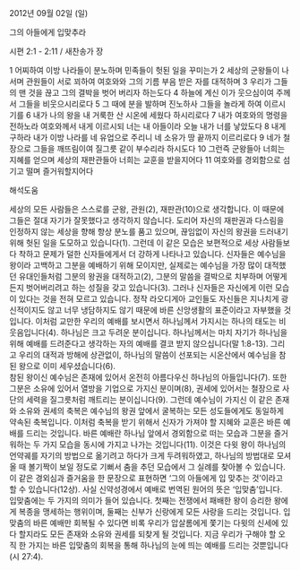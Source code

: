 2012년 09월 02일 (일)

그의 아들에게 입맞추라



시편 2:1 - 2:11 / 새찬송가  장


1 어찌하여 이방 나라들이 분노하며 민족들이 헛된 일을 꾸미는가 2 세상의 군왕들이 나서며 관원들이 서로 꾀하여 여호와와 그의 기름 부음 받은 자를 대적하며 3 우리가 그들의 맨 것을 끊고 그의 결박을 벗어 버리자 하는도다 4 하늘에 계신 이가 웃으심이여 주께서 그들을 비웃으시리로다 5 그 때에 분을 발하며 진노하사 그들을 놀라게 하여 이르시기를 6 내가 나의 왕을 내 거룩한 산 시온에 세웠다 하시리로다 7 내가 여호와의 명령을 전하노라 여호와께서 내게 이르시되 너는 내 아들이라 오늘 내가 너를 낳았도다 8 내게 구하라 내가 이방 나라를 네 유업으로 주리니 네 소유가 땅 끝까지 이르리로다 9 네가 철장으로 그들을 깨뜨림이여 질그릇 같이 부수리라 하시도다 10 그런즉 군왕들아 너희는 지혜를 얻으며 세상의 재판관들아 너희는 교훈을 받을지어다 11 여호와를 경외함으로 섬기고 떨며 즐거워할지어다

해석도움





세상의 모든 사람들은 스스로를 군왕, 관원(2), 재판관(10)으로 생각합니다. 이 때문에 그들은 절대 자기가 잘못했다고 생각하지 않습니다. 도리어 자신의 재판권과 다스림을 인정하지 않는 세상을 향해 항상 분노를 품고 있으며, 끊임없이 자신의 왕권을 드러내기 위해 헛된 일을 도모하고 있습니다(1). 그런데 이 같은 모습은 보편적으로 세상 사람들보다 착하고 문제가 덜한 신자들에게서 더 강하게 나타나고 있습니다. 신자들은 예수님을 왕이라 고백하고 그분을 예배하기 위해 모이지만, 실제로는 예수님을 가장 많이 대적했던 유대인들처럼 그분의 왕권을 대적하고(2), 그분의 말씀을 결박으로 치부하며 어떻게든지 벗어버리려고 하는 성질을 갖고 있습니다(3). 
그러나 신자들은 자신에게 이런 모습이 있다는 것을 전혀 모르고 있습니다. 정작 라오디게아 교인들도 자신들은 지나치게 광신적이지도 않고 너무 냉담하지도 않기 때문에 바른 신앙생활의 표준이라고 자부했을 것입니다. 이처럼 교만한 우리의 예배를 보시면서 하나님께서 가지시는 하나의 태도는 비웃음입니다(4). 하나님은 크고 두려운 분이십니다. 하나님께서는 마치 자기가 하나님을 위해 예배를 드려준다고 생각하는 자의 예배를 결코 받지 않으십니다(말 1:8-13). 그리고 우리의 대적과 방해에 상관없이, 하나님의 말씀이 선포되는 시온산에서 예수님을 참된 왕으로 이미 세우셨습니다(6).  
참된 왕이신 예수님은 존재에 있어서 온전히 아름다우신 하나님의 아들입니다(7). 또한 그분은 소유에 있어서 열방을 기업으로 가지신 분이며(8), 권세에 있어서는 철장으로 사단의 세력을 질그릇처럼 깨트리는 분이십니다(9). 그런데 예수님이 가지신 이 같은 존재와 소유와 권세의 축복은 예수님의 왕권 앞에서 굴복하는 모든 성도들에게도 동일하게 약속된 축복입니다. 
이처럼 축복을 받기 위해서 신자가 가져야 할 지혜와 교훈은 바른 예배를 드리는 것입니다. 바른 예배란 하나님 앞에서 경외함으로 떠는 모습과 그분을 즐거워하는 두 가지 모습을 동시에 가지고 나가는 것입니다(11). 이것은 다윗 왕이 하나님의 언약궤를 자기의 방법으로 옮기려고 하다가 크게 두려워하였고, 하나님의 방법대로 모셔올 때 볼기짝이 보일 정도로 기뻐서 춤을 추던 모습에서 그 실례를 찾아볼 수 있습니다. 이 같은 경외심과 즐거움을 한 문장으로 표현하면 ‘그의 아들에게 입 맞추는 것’이라고 할 수 있습니다(12상). 사실 신약성경에서 예배로 번역된 원어의 뜻은 ‘입맞춤’입니다. 입맞춤에는 두 가지의 의미가 들어 있습니다. 첫째는 전쟁에서 패배한 왕이 승리한 왕에게 복종을 맹세하는 행위이며, 둘째는 신부가 신랑에게 모든 사랑을 드리는 것입니다. 입맞춤의 바른 예배만 회복될 수 있다면 비록 우리가 압살롬에게 쫓기는 다윗의 신세에 있다 할지라도 모든 존재와 소유와 권세를 되찾게 될 것입니다. 지금 우리가 구해야 할 오직 한 가지는 바른 입맞춤의 회복을 통해 하나님의 눈에 띄는 예배를 드리는 것뿐입니다(시 27:4).